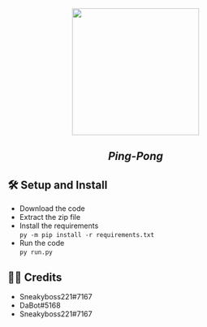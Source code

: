 
<div align="center">
    <img src="https://media.discordapp.net/attachments/846348147709837352/1069665446132977674/logo.jpg" width=250 height=250>
    <h2><i>Ping-Pong</i></h2>
</div>

## 🛠️ Setup and Install 
- Download the code
- Extract the zip file
- Install the requirements  
`py -m pip install -r requirements.txt`
- Run the code  
`py run.py`

## 🐻‍❄️ Credits
- Sneakyboss221#7167
- DaBot#5168
- Sneakyboss221#7167
